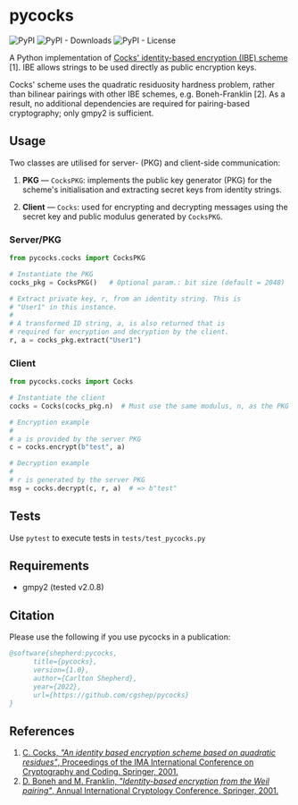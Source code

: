 # pycocks

<p>
   <img alt="PyPI" src="https://img.shields.io/pypi/v/pycocks">
   <img alt="PyPI - Downloads" src="https://img.shields.io/pypi/dm/pycocks">
   <img alt="PyPI - License" src="https://img.shields.io/pypi/l/pycocks?label=license">
</p>

A Python implementation of [Cocks' identity-based encryption (IBE) scheme](https://en.wikipedia.org/wiki/Cocks_IBE_scheme) [1]. IBE allows strings to be used directly as public encryption keys.

Cocks' scheme uses the quadratic residuosity hardness problem, rather than bilinear pairings with other IBE schemes, e.g. Boneh-Franklin [2]. As a result, no additional dependencies are required for pairing-based cryptography; only gmpy2 is sufficient.

## Usage

Two classes are utilised for server- (PKG) and client-side communication:

1. **PKG** &mdash;  ```CocksPKG```: implements the public key generator (PKG) for the scheme's initialisation and extracting secret keys from identity strings.

2. **Client** &mdash; ```Cocks```: used for encrypting and decrypting messages using the secret key and public modulus generated by ```CocksPKG```.

### Server/PKG
```python
from pycocks.cocks import CocksPKG

# Instantiate the PKG
cocks_pkg = CocksPKG()   # Optional param.: bit size (default = 2048)

# Extract private key, r, from an identity string. This is
# "User1" in this instance.
#
# A transformed ID string, a, is also returned that is
# required for encryption and decryption by the client.
r, a = cocks_pkg.extract("User1")
```

### Client
```python
from pycocks.cocks import Cocks

# Instantiate the client
cocks = Cocks(cocks_pkg.n)  # Must use the same modulus, n, as the PKG

# Encryption example
#
# a is provided by the server PKG
c = cocks.encrypt(b"test", a)

# Decryption example
#
# r is generated by the server PKG
msg = cocks.decrypt(c, r, a)  # => b"test"
```

## Tests

Use ```pytest``` to execute tests in ```tests/test_pycocks.py```

## Requirements

- gmpy2 (tested v2.0.8)

## Citation

Please use the following if you use pycocks in a publication:

```bibtex
@software{shepherd:pycocks,
      title={pycocks},
      version={1.0},
      author={Carlton Shepherd},
      year={2022},
      url={https://github.com/cgshep/pycocks}
}
```

## References

1. [C. Cocks, *"An identity based encryption scheme based on quadratic residues"*, Proceedings of the IMA International Conference on Cryptography and Coding. Springer, 2001.](https://link.springer.com/chapter/10.1007/3-540-45325-3_32)
2. [D. Boneh and M. Franklin, *"Identity-based encryption from the Weil pairing"*, Annual International Cryptology Conference. Springer, 2001.](https://search.proquest.com/docview/918831320?pq-origsite=gscholar)
